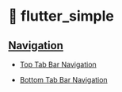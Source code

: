 # :rocket: flutter_simple

## [Navigation](https://github.com/Goolpe/flutter_simple/blob/master/lib/examples/navigation/navigation.dart)

 - [Top Tab Bar Navigation](https://github.com/Goolpe/flutter_simple/blob/master/lib/examples/navigation/navigationTopTabBar.dart)

 - [Bottom Tab Bar Navigation](https://github.com/Goolpe/flutter_simple/blob/master/lib/examples/navigation/navigationBottomTabBar.dart)